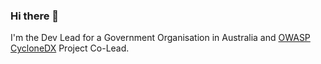 ### Hi there 👋

I'm the Dev Lead for a Government Organisation in Australia and [OWASP](https://owasp.org/) [CycloneDX](https://cyclonedx.org/) Project Co-Lead.
